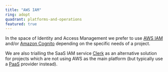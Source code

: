 ```yaml
---
title: "AWS IAM"
ring: adopt
quadrant: platforms-and-operations
featured: true
---
```


In the space of Identity and Access Management we prefer to use <a href="https://aws.amazon.com/iam/">AWS IAM</a> and/or [Amazon Cognito](/platforms-and-operations/amazon-cognito) depending on the specific needs of a project.

We are also trialling the SaaS IAM service [Clerk](/platforms-and-operations/clerk) as an alternative solution for projects which are not using AWS as the main platform (but typically use a [PaaS](/platforms-and-operations/platform-as-a-service) provider instead).

